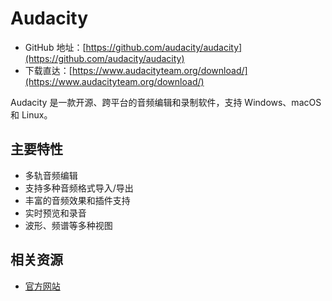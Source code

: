 # Audacity

- GitHub 地址：[https://github.com/audacity/audacity](https://github.com/audacity/audacity)
- 下载直达：[https://www.audacityteam.org/download/](https://www.audacityteam.org/download/)

Audacity 是一款开源、跨平台的音频编辑和录制软件，支持 Windows、macOS 和 Linux。

## 主要特性
- 多轨音频编辑
- 支持多种音频格式导入/导出
- 丰富的音频效果和插件支持
- 实时预览和录音
- 波形、频谱等多种视图

## 相关资源
- [官方网站](https://www.audacityteam.org/)